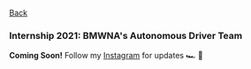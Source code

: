 [Back](https://zenjen-devs.github.io)

### Internship 2021: BMWNA's Autonomous Driver Team

**Coming Soon!** Follow my [Instagram](https://instagram.com/zenjen.io) for updates 🏎️ 🤖
